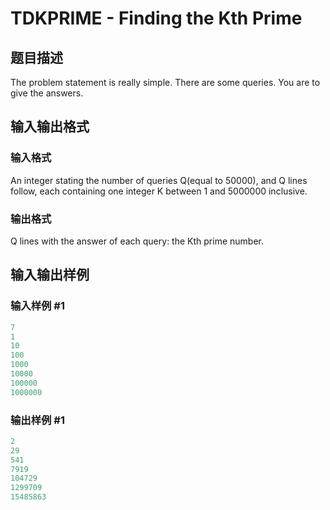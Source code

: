 # TDKPRIME - Finding the Kth Prime

## 题目描述

The problem statement is really simple. There are some queries. You are to give the answers.

## 输入输出格式

### 输入格式

An integer stating the number of queries Q(equal to 50000), and Q lines follow, each containing one integer K between 1 and 5000000 inclusive.

### 输出格式

Q lines with the answer of each query: the Kth prime number.

## 输入输出样例

### 输入样例 #1

```cpp
7
1
10
100
1000
10000
100000
1000000
```


### 输出样例 #1

```cpp
2
29
541
7919
104729
1299709
15485863
```


